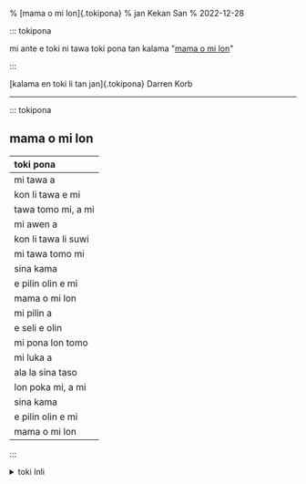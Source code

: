 % [mama o mi lon]{.tokipona}
% jan Kekan San
% 2022-12-28

<!-- --- -->
<!-- title: '\[mama mi lon\]{.tokipona}' -->
<!-- author: jan Kekan San -->
<!-- date: 2022-12-28T00:00:00.000Z -->
<!-- --- -->

::: tokipona

mi ante e toki ni tawa toki pona tan kalama "[mama o mi lon](https://youtu.be/U8M5IeaAkmQ)"

:::

[kalama en toki li tan jan]{.tokipona} Darren Korb

---

::: tokipona

## mama o mi lon

| toki pona           |
| :------------------ |
| mi tawa a           |
| kon li tawa e mi    |
| tawa tomo mi, a mi  |
| mi awen a           |
| kon li tawa li suwi |
| mi tawa tomo mi     |
| sina kama           |
| e pilin olin e mi   |
| mama o mi lon       |
| mi pilin a          |
| e seli e olin       |
| mi pona lon tomo    |
| mi luka a           |
| ala la sina taso    |
| lon poka mi, a mi   |
| sina kama           |
| e pilin olin e mi   |
| mama o mi lon       |

:::

<details> <summary>toki Inli</summary>

Translation by @gregdan3

Music and words by Darren Korb

---

## Mother, I'm Here

| English                          | toki pona           | toki ponglish               |
| :------------------------------- | :------------------ | --------------------------- |
| I set my sail                    | mi tawa a           | I'm traveling               |
| Fly the wind, it will take me    | kon li tawa e mi    | The wind moves me           |
| Back to my home, sweet home      | tawa tomo mi, a mi  | To my home, mine            |
| Lie on my back                   | mi awen a           | I rest                      |
| Clouds are making way for me     | kon li tawa li suwi | The wind moves, and is soft |
| I'm coming home, sweet home      | mi tawa tomo mi     | I travel to my home         |
| I see your star                  | sina kama           | You bring                   |
| You left it burning for me       | e pilin olin e mi   | Love and me                 |
| Mother, I'm here                 | mama o mi lon       | Mother, I'm here            |
| Eyes open wide                   | mi pilin a          | I feel                      |
| Feel your heart and it's glowing | e seli e olin       | (Your) warmth and love      |
| I'm welcome home, sweet home     | mi pona lon tomo    | I'm loved at home           |
| I take your hand                 | mi luka a           | I touch                     |
| Now you'll never be lonely       | ala la sina taso    | Never, you are alone        |
| Not when I'm home, sweet home    | lon poka mi, a mi   | At my side, mine            |
| I see your star                  | sina kama           | You bring                   |
| You left it burning for me       | e pilin olin e mi   | Love and me                 |
| Mother, I'm here                 | mama o mi lon       | Mother, I'm here            |

</details>
